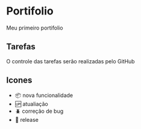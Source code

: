 # Portifolio

Meu primeiro portifolio

## Tarefas

O controle das tarefas serão realizadas pelo GitHub

## Icones

- :package: nova funcionalidade
- :up: atualiação
- :beetle: correção de bug
- :checkered_flag: release
